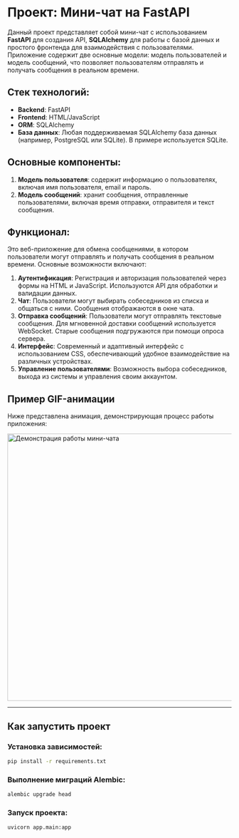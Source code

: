 # Проект: Мини-чат на FastAPI

Данный проект представляет собой мини-чат с использованием **FastAPI** для создания API, **SQLAlchemy** для работы с базой данных и простого фронтенда для взаимодействия с пользователями. Приложение содержит две основные модели: модель пользователей и модель сообщений, что позволяет пользователям отправлять и получать сообщения в реальном времени.

## Стек технологий:
- **Backend**: FastAPI
- **Frontend**: HTML/JavaScript
- **ORM**: SQLAlchemy
- **База данных**: Любая поддерживаемая SQLAlchemy база данных (например, PostgreSQL или SQLite). В примере используется SQLite.

## Основные компоненты:
1. **Модель пользователя**: содержит информацию о пользователях, включая имя пользователя, email и пароль.
2. **Модель сообщений**: хранит сообщения, отправленные пользователями, включая время отправки, отправителя и текст сообщения.

## Функционал:
Это веб-приложение для обмена сообщениями, в котором пользователи могут отправлять и получать сообщения в реальном времени. Основные возможности включают:

1. **Аутентификация**: Регистрация и авторизация пользователей через формы на HTML и JavaScript. Используются API для обработки и валидации данных.
2. **Чат**: Пользователи могут выбирать собеседников из списка и общаться с ними. Сообщения отображаются в окне чата.
3. **Отправка сообщений**: Пользователи могут отправлять текстовые сообщения. Для мгновенной доставки сообщений используется WebSocket. Старые сообщения подгружаются при помощи опроса сервера.
4. **Интерфейс**: Современный и адаптивный интерфейс с использованием CSS, обеспечивающий удобное взаимодействие на различных устройствах.
5. **Управление пользователями**: Возможность выбора собеседников, выхода из системы и управления своим аккаунтом.

## Пример GIF-анимации

Ниже представлена анимация, демонстрирующая процесс работы приложения:

<img src="demo.gif" width="600" alt="Демонстрация работы мини-чата" />

---

## Как запустить проект

### Установка зависимостей:

```bash
pip install -r requirements.txt
```

### Выполнение миграций Alembic:

```bash
alembic upgrade head
```
### Запуск проекта:
```bash
uvicorn app.main:app
```
